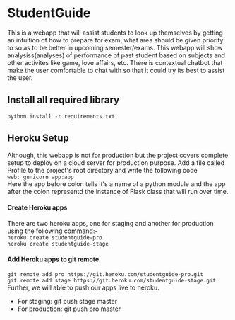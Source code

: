 # StudentGuide
This is a webapp that will assist students to look up themselves by getting an intuition of how to prepare for exam, what area should be given priority to so as to be better in upcoming semester/exams. This webapp will show analysiss(analyses) of performance of past student based on subjects and other activites like game, love affairs, etc. There is contextual chatbot that make the user comfortable to chat with so that it could try its best to assist the user.
## Install all required library
`python install -r requirements.txt`
## Heroku Setup
Although, this webapp is not for production but the project covers complete setup to deploy on a cloud server for production purpose. Add a file called Profile to the project's root directory and write the following code <br />
`web: gunicorn app:app` <br />
Here the app before colon tells it's a name of a python module and the app after the colon representd the instance of Flask class that will run over time.
#### Create Heroku apps
There are two heroku apps, one for staging and another for production using the following command:- <br />
`heroku create studentguide-pro` <br />
`heroku create studentguide-stage`
#### Add Heroku apps to git remote
`git remote add pro https://git.heroku.com/studentguide-pro.git` <br />
`git remote add stage https://git.heroku.com/studentguide-stage.git` <br />
Further, we will able to push our apps live to heroku. <br />
- For staging: git push stage master
- For production: git push pro master
